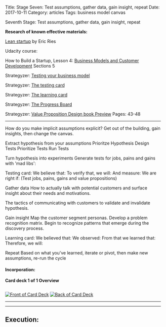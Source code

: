 Title: Stage Seven: Test assumptions, gather data, gain insight, repeat
Date:  2017-10-11
Category: articles
Tags: business model canvas

Seventh Stage: Test assumptions, gather data, gain insight, repeat


**Research of known effective materials:**

[Lean startup](http://theleanstartup.com/book) by Eric Ries

Udacity course: 

How to Build a Startup, Lesson 4: [Business Models and Customer Development](https://classroom.udacity.com/courses/ep245/lessons/48726358/concepts/483919610923) 
Sections 5

Strategyzer: [Testing your business
model](https://assets.strategyzer.com/assets/resources/testing-your-business-model-a-reference-guide.pdf)

Strategyzer: [The testing
card](https://assets.strategyzer.com/assets/resources/the-test-card.pdf)

Strategyzer: [The learning card](https://assets.strategyzer.com/assets/resources/the-learning-card.pdf)

Strategyzer: [The Progress
Board](https://assets.strategyzer.com/assets/resources/the-progress-board.pdf)


Strategyzer: [Value Proposition Design book
Preview](https://assets.strategyzer.com/assets/resources/value-proposition-design-book-preview-2014.pdf) Pages: 43-48

-----------

How do you make implicit assumptions explicit?
Get out of the building, gain insights, then change the canvas.

Extract hypothesis from your assumptions
Prioritze Hypothesis
Design Tests
Prioritize Tests
Run Tests

Turn hypothesis into experiments
Generate tests for jobs, pains and gains with 'mad libs':

Testing card:
We believe that:
To verify that, we will:
And measure:
We are right if:
(Test jobs, pains, gains and value propositions)

Gather data
How to actually talk with potential customers and surface insight about
their needs and motivations.

The tactics of communicating with customers to validate and invalidate
hypothesis.

Gain insight
Map the customer segment personas.
Develop a problem recognition matrix.
Begin to recognize patterns that emerge during the discovery process.

Learning card:
We believed that:
We observed:
From that we learned that:
Therefore, we will:


Repeat
Based on what you've learned, iterate or pivot, then make new assumptions, re-run the cycle



#### Incorporation:

**Card deck 1 of 1 Overview**
```
```
[![Front of Card
Deck](/images/learning/thumbnails/learning_customer_discovery_and_pmf_card_deck_front.jpg)](/images/learning/learning_customer_discovery_and_pmf_card_deck_front.jpg)
[![Back of Card
Deck](/images/learning/thumbnails/learning_customer_discovery_and_pmf_card_deck_back.jpg)](/images/learning/learning_customer_discovery_and_pmf_card_deck_back.jpg)

--------------------------------------------------



-------------------------------------------------------------------------
## Execution:



